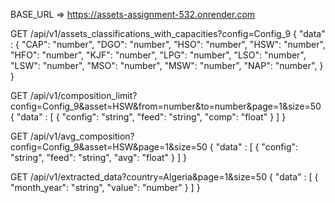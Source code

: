BASE_URL => https://assets-assignment-532.onrender.com

GET /api/v1/assets_classifications_with_capacities?config=Config_9
{
    "data" : {
        "CAP": "number",
        "DGO": "number",
        "HSO": "number",
        "HSW": "number",
        "HFO": "number",
        "KJF": "number",
        "LPG": "number",
        "LSO": "number",
        "LSW": "number",
        "MSO": "number",
        "MSW": "number",
        "NAP": "number",
    }
}

GET /api/v1/composition_limit?config=Config_9&asset=HSW&from=number&to=number&page=1&size=50
{
    "data" : [
        {
            "config": "string",
            "feed": "string",
            "comp": "float"
        }
    ]
}

GET /api/v1/avg_composition?config=Config_9&asset=HSW&page=1&size=50
{
    "data" : [
        {
            "config": "string",
            "feed": "string",
            "avg": "float"
        }
    ]
}

GET /api/v1/extracted_data?country=Algeria&page=1&size=50
{
    "data" : [
        {
            "month_year": "string",
            "value": "number"
        }
    ]
}